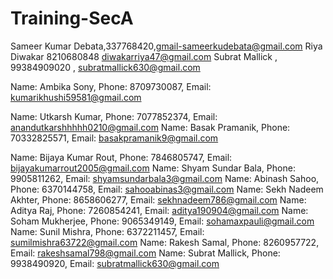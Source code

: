 # Training-SecA 

Sameer Kumar Debata,337768420,gmail-sameerkudebata@gmail.com
Riya Diwakar 8210680848 diwakarriya47@gmail.com
Subrat Mallick , 99384909020 , subratmallick630@gmail.com

Name: Ambika Sony, Phone: 8709730087, Email: kumarikhushi59581@gmail.com

Name: Utkarsh Kumar, Phone: 7077852374, Email: anandutkarshhhhh0210@gmail.com
Name: Basak Pramanik, Phone: 70332825571, Email: basakpramanik9@gmail.com

Name: Bijaya Kumar Rout, Phone: 7846805747, Email: bijayakumarrout2005@gmail.com
Name: Shyam Sundar Bala, Phone: 9905811262, Email: shyamsundarbala3@gmail.com
Name: Abinash Sahoo, Phone: 6370144758, Email: sahooabinas3@gmail.com
Name: Sekh Nadeem Akhter, Phone: 8658606277, Email: sekhnadeem786@gmail.com
Name: Aditya Raj, Phone: 7260854241, Email: aditya190904@gmail.com
Name: Soham Mukherjee, Phone: 9065349149, Email: sohamaxpauli@gmail.com
Name: Sunil Mishra, Phone: 6372211457, Email: sumilmishra63722@gmail.com
Name: Rakesh Samal, Phone: 8260957722, Email: rakeshsamal798@gmail.com
Name: Subrat Mallick, Phone: 9938490920, Email: subratmallick630@gmail.com
